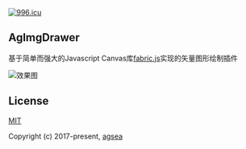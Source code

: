 [![996.icu](https://img.shields.io/badge/link-996.icu-red.svg)](https://996.icu)

## AgImgDrawer

基于简单而强大的Javascript Canvas库[fabric.js](http://fabricjs.com/)实现的矢量图形绘制插件

![效果图](https://images.gitee.com/uploads/images/2018/0805/222227_a74010c8_1692306.jpeg "screenshot.jpg")


## License

[MIT](http://opensource.org/licenses/MIT)

Copyright (c) 2017-present, [agsea](https://github.com/agsea)
